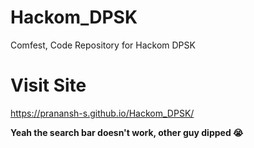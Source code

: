 # Hackom_DPSK
Comfest, Code Repository for Hackom DPSK


# Visit Site
https://pranansh-s.github.io/Hackom_DPSK/

**Yeah the search bar doesn't work, other guy dipped 😭**
